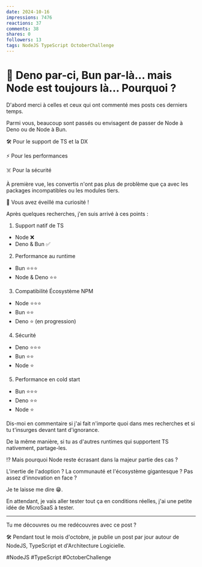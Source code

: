 ```yaml
---
date: 2024-10-16
impressions: 7476
reactions: 37
comments: 38
shares: 0
followers: 13
tags: NodeJS TypeScript OctoberChallenge
---
```


# 🤔 Deno par-ci, Bun par-là... mais Node est toujours là... Pourquoi ?

D'abord merci à celles et ceux qui ont commenté mes posts ces derniers temps.

Parmi vous, beaucoup sont passés ou envisagent de passer de Node à Deno ou de Node à Bun.

🛠️ Pour le support de TS et la DX

⚡ Pour les performances

☠️ Pour la sécurité

À première vue, les convertis n'ont pas plus de problème que ça avec les packages incompatibles ou les modules tiers.

🤪 Vous avez éveillé ma curiosité !

Après quelques recherches, j'en suis arrivé à ces points :

1. Support natif de TS

- Node ❌
- Deno & Bun ✅

2. Performance au runtime

- Bun ⭐⭐⭐
- Node & Deno ⭐⭐

3. Compatibilité Écosystème NPM

- Node ⭐⭐⭐
- Bun ⭐⭐
- Deno ⭐ (en progression)

4. Sécurité

- Deno ⭐⭐⭐
- Bun ⭐⭐
- Node ⭐

5. Performance en cold start

- Bun ⭐⭐⭐
- Deno ⭐⭐
- Node ⭐

Dis-moi en commentaire si j'ai fait n'importe quoi dans mes recherches et si tu t'insurges devant tant d'ignorance.

De la même manière, si tu as d'autres runtimes qui supportent TS nativement, partage-les.

⁉️ Mais pourquoi Node reste écrasant dans la majeur partie des cas ?

L'inertie de l'adoption ?
La communauté et l'écosystème gigantesque ?
Pas assez d'innovation en face ?

Je te laisse me dire 😁.

En attendant, je vais aller tester tout ça en conditions réelles, j'ai une petite idée de MicroSaaS à tester.

---

Tu me découvres ou me redécouvres avec ce post ?

🛠️ Pendant tout le mois d'octobre, je publie un post par jour autour de NodeJS, TypeScript et d'Architecture Logicielle.

#NodeJS #TypeScript #OctoberChallenge
